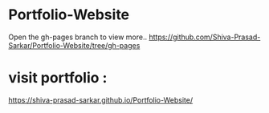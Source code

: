 # Portfolio-Website

Open the gh-pages branch to view more.. https://github.com/Shiva-Prasad-Sarkar/Portfolio-Website/tree/gh-pages


# visit portfolio :

https://shiva-prasad-sarkar.github.io/Portfolio-Website/
